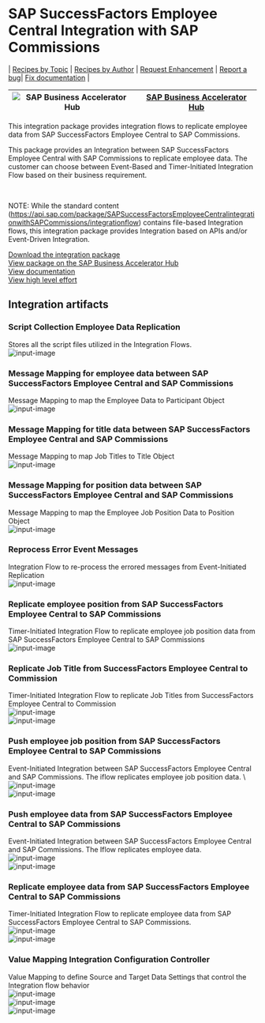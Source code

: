 # SAP SuccessFactors Employee Central Integration with SAP Commissions 

\| [Recipes by Topic](../../readme.md ) \| [Recipes by Author](../../author.md ) \| [Request Enhancement](https://github.com/SAP-samples/cloud-integration-flow/issues/new?assignees=&labels=Recipe%20Fix,enhancement&template=recipe-request.md&title=Improve%20SAP%20SuccessFactors%20Employee%20Central%20Integration%20with%20SAP%20Commissions) \| [Report a bug](https://github.com/SAP-samples/cloud-integration-flow/issues/new?assignees=&labels=Recipe%20Fix,bug&template=bug_report.md&title=Issue%20with%20SAP%20SuccessFactors%20Employee%20Central%20Integration%20with%20SAP%20Commissions)\| [Fix documentation](https://github.com/SAP-samples/cloud-integration-flow/issues/new?assignees=&labels=Recipe%20Fix,documentation&template=bug_report.md&title=Docu%20fix%20SAP%20SuccessFactors%20Employee%20Central%20Integration%20with%20SAP%20Commissions) \| 

 ![SAP Business Accelerator Hub](https://github.com/SAPAPIBusinessHub.png?size=50 ) | [SAP Business Accelerator Hub](https://api.sap.com/allcommunity) | 
 ----|----| 

This integration package provides integration flows to replicate employee data from SAP SuccessFactors Employee Central to SAP Commissions.

<p>This package provides an Integration between SAP SuccessFactors Employee Central with SAP Commissions to replicate employee data. The customer can choose between Event-Based and Timer-Initiated Integration Flow based on their business requirement.</p>
<p>&nbsp;</p>
<p>NOTE: While the standard content (<a href="https://api.sap.com/package/SAPSuccessFactorsEmployeeCentralintegrationwithSAPCommissions/integrationflow" rel="nofollow">https://api.sap.com/package/SAPSuccessFactorsEmployeeCentralintegrationwithSAPCommissions/integrationflow</a>) contains file-based Integration flows, this integration package provides Integration based on APIs and/or Event-Driven Integration.</p>

[Download the integration package](SuccessFactorsECIntegrationwithCommission.zip)\
[View package on the SAP Business Accelerator Hub](https://api.sap.com/package/SuccessFactorsECIntegrationwithCommission)\
[View documentation](SuccessFactors_EmployeeCentral_Commission_Integration.pdf)\
[View high level effort](effort.md)
## Integration artifacts
### Script Collection Employee Data Replication 
Stores all the script files utilized in the Integration Flows. \
 ![input-image](Script_Collection_Employee_Data_Replication.png)
### Message Mapping for employee data between SAP SuccessFactors Employee Central and SAP Commissions 
Message Mapping to map the Employee Data to Participant Object \
 ![input-image](Participant_Message_Mapping.png)
### Message Mapping for title data between SAP SuccessFactors Employee Central and SAP Commissions 
Message Mapping to map Job Titles to Title Object \
 ![input-image](Title_Message_Mapping.png)
 ### Message Mapping for position data between SAP SuccessFactors Employee Central and SAP Commissions 
Message Mapping to map the Employee Job Position Data to Position Object \
 ![input-image](Position_Message_Mapping.png)
### Reprocess Error Event Messages 
Integration Flow to re-process the errored messages from Event-Initiated Replication \
 ![input-image](Reprocess_Error_Event_Messages.png)
### Replicate employee position from SAP SuccessFactors Employee Central to SAP Commissions 
Timer-Initiated Integration Flow to replicate employee job position data from SAP SuccessFactors Employee Central to SAP Commissions \
 ![input-image](Replicate_Employee_Position_from_SAP_SuccessFactors_Employee_Central_to_SAP_Commissions.png)
### Replicate Job Title from SuccessFactors Employee Central to Commission 
Timer-Initiated Integration Flow to replicate Job Titles from SuccessFactors Employee Central to Commission \
 ![input-image](Replicate_Job_Title_from_SuccessFactors_Employee_Central_to_Commissions1.png)\
 ![input-image](Replicate_Job_Title_from_SuccessFactors_Employee_Central_to_Commissions2.png)
 ### Push employee job position from SAP SuccessFactors Employee Central to SAP Commissions 
Event-Initiated Integration between SAP SuccessFactors Employee Central and SAP Commissions. The iflow replicates employee job position data. \ ![input-image](Employee_Job_Position_from_SAP_SuccessFactors_Employee_Central_to_SAP_Commissions1.png)\
![input-image](Employee_Job_Position_from_SAP_SuccessFactors_Employee_Central_to_SAP_Commissions2.png)
### Push employee data from SAP SuccessFactors Employee Central to SAP Commissions 
Event-Initiated Integration between SAP SuccessFactors Employee Central and SAP Commissions. The Iflow replicates employee data. \
 ![input-image](Employee_Data_from_SuccessFactors_Employee_Central_to_Commission1.png)\
 ![input-image](Employee_Data_from_SuccessFactors_Employee_Central_to_Commission2.png)
 ### Replicate employee data from SAP SuccessFactors Employee Central to SAP Commissions 
Timer-Initiated Integration Flow to replicate employee data from SAP SuccessFactors Employee Central to SAP Commissions. \
 ![input-image](Replicate_Employee_Data_from_SAP_SuccessFactors_Employee_Central_to_SAP_Commissions1.png)\
 ![input-image](Replicate_Employee_Data_from_SAP_SuccessFactors_Employee_Central_to_SAP_Commissions2.png) 
 ### Value Mapping Integration Configuration Controller 
Value Mapping to define Source and Target Data Settings that control the Integration flow behavior \
 ![input-image](Value_Mapping_Integration_Configuration_Controller1.png)\
 ![input-image](Value_Mapping_Integration_Configuration_Controller2.png)\
 ![input-image](Value_Mapping_Integration_Configuration_Controller3.png)